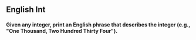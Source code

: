 ## English Int

#### Given any integer, print an English phrase that describes the integer (e.g., "One Thou­sand, Two Hundred Thirty Four").
